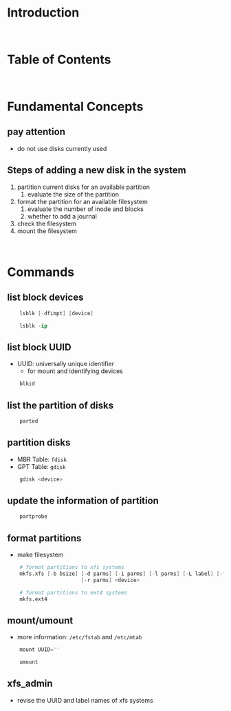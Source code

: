 <!-- omit in toc -->
# Introduction

<br />

<!-- omit in toc -->
# Table of Contents

<br />

# Fundamental Concepts
## pay attention
* do not use disks currently used


## Steps of adding a new disk in the system
1. partition current disks for an available partition
   1. evaluate the size of the partition
2. format the partition for an available filesystem
   1. evaluate the number of inode and blocks
   2. whether to add a journal
3. check the filesystem
4. mount the filesystem



<br />

# Commands 
## list block devices
```s
    lsblk [-dfimpt] [device]

    lsblk -ip

```

## list block UUID
* UUID: universally unique identifier
  * for mount and identifying devices
```s
    blkid

```

## list the partition of disks
```s
    parted 

```

## partition disks
* MBR Table: `fdisk`
* GPT Table: `gdisk`
```s
    gdisk <device>
```

## update the information of partition
```s
    partprobe 

```

## format partitions
* make filesystem
```s
    # format partitions to xfs systems
    mkfs.xfs [-b bsize] [-d parms] [-i parms] [-l parms] [-L label] [-f] \
                        [-r parms] <device>

    # format partitions to ext4 systems
    mkfs.ext4
```


## mount/umount 
* more information: `/etc/fstab` and `/etc/mtab`

```s
    mount UUID=''

    umount 

```


## xfs_admin 
* revise the UUID and label names of xfs systems